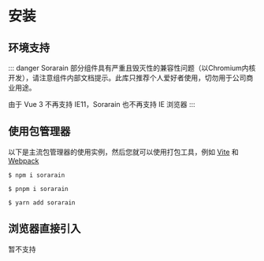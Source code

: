 # 安装



## 环境支持

::: danger
Sorarain 部分组件具有严重且毁灭性的兼容性问题（以Chromium内核开发），请注意组件内部文档提示。此库只推荐个人爱好者使用，切勿用于公司商业用途。

由于 Vue 3 不再支持 IE11，Sorarain  也不再支持 IE 浏览器
:::


## 使用包管理器

以下是主流包管理器的使用实例，然后您就可以使用打包工具，例如 [Vite](https://vitejs.dev/) 和 [Webpack](https://webpack.js.org/)

<CodeGroup>
  <CodeGroupItem title="NPM" active>

```bash:no-line-numbers
$ npm i sorarain
```

  </CodeGroupItem>
  <CodeGroupItem title="PNPM" active>

```bash:no-line-numbers
$ pnpm i sorarain
```

  </CodeGroupItem>
  <CodeGroupItem title="YARN" active>

```bash:no-line-numbers
$ yarn add sorarain
```

  </CodeGroupItem>
</CodeGroup>



## 浏览器直接引入

暂不支持